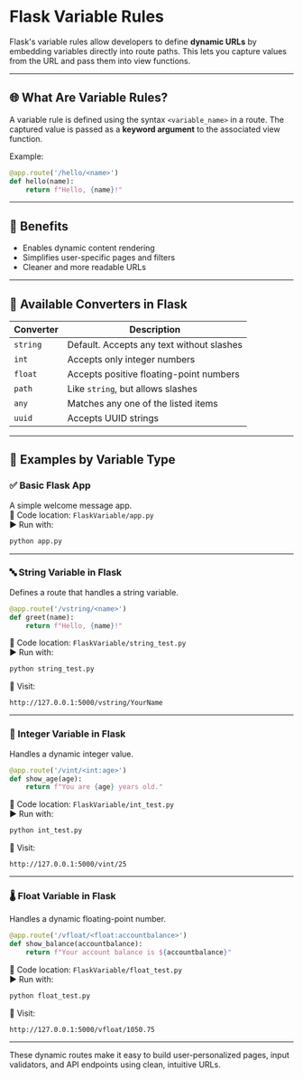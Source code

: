 # Flask Variable Rules

Flask's variable rules allow developers to define **dynamic URLs** by embedding variables directly into route paths. This lets you capture values from the URL and pass them into view functions.

---

## 🌐 What Are Variable Rules?

A variable rule is defined using the syntax `<variable_name>` in a route. The captured value is passed as a **keyword argument** to the associated view function.

Example:
```python
@app.route('/hello/<name>')
def hello(name):
    return f"Hello, {name}!"
```

---

## 🔁 Benefits

- Enables dynamic content rendering
- Simplifies user-specific pages and filters
- Cleaner and more readable URLs

---

## 🧰 Available Converters in Flask

| Converter | Description                                 |
|-----------|---------------------------------------------|
| `string`  | Default. Accepts any text without slashes   |
| `int`     | Accepts only integer numbers                |
| `float`   | Accepts positive floating-point numbers     |
| `path`    | Like `string`, but allows slashes           |
| `any`     | Matches any one of the listed items         |
| `uuid`    | Accepts UUID strings                        |

---

## 🚀 Examples by Variable Type

### ✅ Basic Flask App

A simple welcome message app.  
📁 Code location: `FlaskVariable/app.py`  
▶️ Run with:
```bash
python app.py
```

---

### 🔤 String Variable in Flask

Defines a route that handles a string variable.

```python
@app.route('/vstring/<name>')
def greet(name):
    return f"Hello, {name}!"
```

📁 Code location: `FlaskVariable/string_test.py`  
▶️ Run with:
```bash
python string_test.py
```
🔗 Visit:
```
http://127.0.0.1:5000/vstring/YourName
```

---

### 🔢 Integer Variable in Flask

Handles a dynamic integer value.

```python
@app.route('/vint/<int:age>')
def show_age(age):
    return f"You are {age} years old."
```

📁 Code location: `FlaskVariable/int_test.py`  
▶️ Run with:
```bash
python int_test.py
```
🔗 Visit:
```
http://127.0.0.1:5000/vint/25
```

---

### 🌡️ Float Variable in Flask

Handles a dynamic floating-point number.

```python
@app.route('/vfloat/<float:accountbalance>')
def show_balance(accountbalance):
    return f"Your account balance is ${accountbalance}"
```

📁 Code location: `FlaskVariable/float_test.py`  
▶️ Run with:
```bash
python float_test.py
```
🔗 Visit:
```
http://127.0.0.1:5000/vfloat/1050.75
```

---

These dynamic routes make it easy to build user-personalized pages, input validators, and API endpoints using clean, intuitive URLs.

